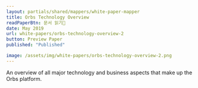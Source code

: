 ```yaml
---
layout: partials/shared/mappers/white-paper-mapper
title: Orbs Technology Overview
readPaperBtn: 문서 읽기
date: May 2019
url: white-papers/orbs-technology-overview-2
button: Preview Paper
published: "Published"

image: /assets/img/white-papers/orbs-technology-overview-2.png
---
```


An overview of all major technology and business aspects that make up the Orbs platform.
